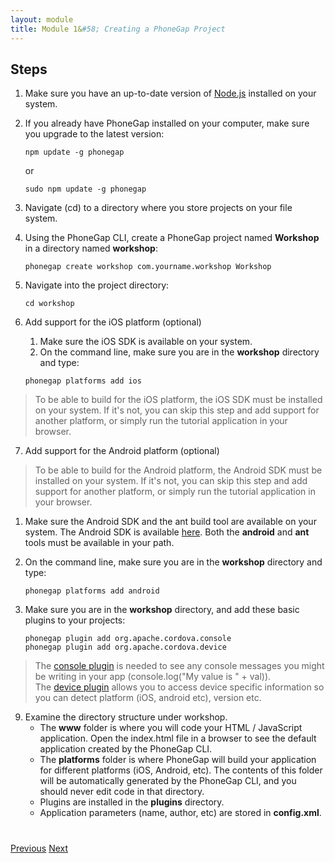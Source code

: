 ```yaml
---
layout: module
title: Module 1&#58; Creating a PhoneGap Project
---
```

## Steps

1. Make sure you have an up-to-date version of [Node.js](http://nodejs.org/) installed on your system.

2. If you already have PhoneGap installed on your computer, make sure you upgrade to the latest version:

    ```      
    npm update -g phonegap
    ```
          
      or
      
    ```
    sudo npm update -g phonegap
    ```
      
3. Navigate (cd) to a directory where you store projects on your file system.

4. Using the PhoneGap CLI, create a PhoneGap project named **Workshop** in a directory named **workshop**:

    ```        
    phonegap create workshop com.yourname.workshop Workshop
    ```        

5. Navigate into the project directory:

    ```
    cd workshop        
    ```

6. Add support for the iOS platform (optional)
    1. Make sure the iOS SDK is available on your system.
    2. On the command line, make sure you are in the **workshop** directory and type: 
    
    ```        
    phonegap platforms add ios
    ```        
    
> To be able to build for the iOS platform, the iOS SDK must be installed on your system. If it's not, 
you can skip this step and add support for another platform, or simply run the tutorial application in your 
browser.
                                    
                                   
        
7. Add support for the Android platform (optional)

> To be able to build for the Android platform, the Android SDK must be installed on your system. If it's not, 
you can skip this step and add support for another platform, or simply run the tutorial application in your browser.
1. Make sure the Android SDK and the ant build tool are available on your system. The Android SDK is available 
[here](http://developer.android.com/sdk). Both the **android** and **ant** tools must be available in your path.
2. On the command line, make sure you are in the **workshop** directory and type:

        
    ```
    phonegap platforms add android
    ```        

8. Make sure you are in the **workshop** directory, and add these basic plugins to your projects:

    ```          
    phonegap plugin add org.apache.cordova.console
    phonegap plugin add org.apache.cordova.device
    ```        
        
> The [console plugin](https://github.com/apache/cordova-plugin-console) is needed to see any console messages you might be writing in your app (console.log("My value is " + val)).  
> The [device plugin](https://github.com/apache/cordova-plugin-device) allows you to access device specific information so you can detect platform (iOS, android etc), version etc. 
  
9. Examine the directory structure under workshop.
    - The **www** folder is where you will code your HTML / JavaScript application. Open the index.html file in a 
    browser to see the default application created by the PhoneGap CLI.
    - The **platforms** folder is where PhoneGap will build your application for different platforms (iOS, Android, 
    etc). The contents of this folder will be automatically generated by the PhoneGap CLI, 
    and you should never edit code in that directory.
    - Plugins are installed in the **plugins** directory.
    - Application parameters (name, author, etc) are stored in **config.xml**. 


<div class="row" style="margin-top:40px;">
<div class="col-sm-12">
<a href="index.html" class="btn btn-default"><i class="glyphicon glyphicon-chevron-left"></i> Previous</a>
<a href="build-project.html" class="btn btn-default pull-right">Next <i class="glyphicon
glyphicon-chevron-right"></i></a>
</div>
</div>


